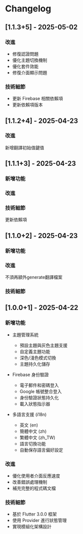 # Changelog

## [1.1.3+5] - 2025-05-02

### 改進
* 修復認證問題
* 優化主題切換機制
* 優化套件效能
* 修復介面顯示問題

### 技術細節
* 更新 Firebase 相關依賴項
* 更新依賴項版本

## [1.1.2+4] - 2025-04-23

### 改進
新增翻譯初始值鍵值

## [1.1.1+3] - 2025-04-23

### 新增功能

### 改進

### 技術細節
更新依賴項

## [1.1.0+2] - 2025-04-23

### 新增功能

### 改進
不須再額外generate翻譯檔案

### 技術細節

## [1.0.0+1] - 2025-04-22

### 新增功能
* 主題管理系統
  - 預設主題與灰色主題支援
  - 自定義主題功能
  - 深色/淺色模式切換
  - 主題持久化儲存

* Firebase 身份驗證
  - 電子郵件和密碼登入
  - Google 帳號整合登入
  - 身份驗證狀態持久化
  - 載入狀態指示器

* 多語言支援 (i18n)
  - 英文 (en)
  - 簡體中文 (zh)
  - 繁體中文 (zh_TW)
  - 語言切換功能
  - 自動保存語言偏好設定

### 改進
* 優化使用者介面反應速度
* 改善錯誤處理機制
* 補充完整的程式碼文檔

### 技術細節
* 基於 Flutter 3.0.0 框架
* 使用 Provider 進行狀態管理
* 實現模組化架構設計
